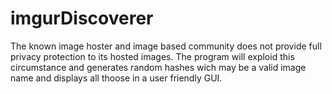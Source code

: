 # imgurDiscoverer
The known image hoster and image based community does not provide full privacy protection to its hosted images. The program will exploid this circumstance and generates random hashes wich may be a valid image name and displays all thoose in a user friendly GUI.  

